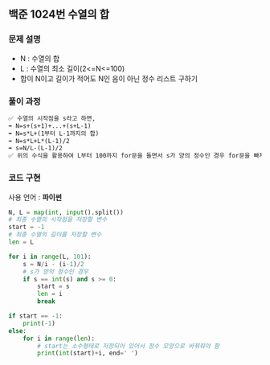 ## 백준 1024번 수열의 합

### 문제 설명

- N : 수열의 합
- L : 수열의 최소 길이(2<=N<=100)
- 합이 N이고 길이가 적어도 N인 음이 아닌 정수 리스트 구하기

### 풀이 과정

```txt
✅ 수열의 시작점을 s라고 하면,
➡️ N=s+(s+1)+...+(s+L-1)
➡️ N=s*L+(1부터 L-1까지의 합)
➡️ N=s*L+L*(L-1)/2
➡️ s=N/L-(L-1)/2
✅ 위의 수식을 활용하여 L부터 100까지 for문을 돌면서 s가 양의 정수인 경우 for문을 빠져나가고 수열을 출력하도록 함
```

### 코드 구현

사용 언어 : **파이썬**

```python
N, L = map(int, input().split())
# 최종 수열의 시작점을 저장할 변수
start = -1
# 최종 수열의 길이를 저장할 변수
len = L

for i in range(L, 101):
    s = N/i - (i-1)/2
    # s가 양의 정수인 경우
    if s == int(s) and s >= 0:
        start = s
        len = i
        break

if start == -1:
    print(-1)
else:
    for i in range(len):
        # start는 소수형태로 저장되어 있어서 정수 모양으로 바꿔줘야 함
        print(int(start)+i, end=' ')
```
